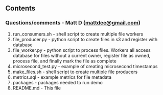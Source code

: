 ## Contents

### Questions/comments - Matt D (mattdee@gmail.com)


1. run_consumers.sh - shell script to create multiple file workers
2. file_producer.py - python script to create files in s3 and register with database
3. file_worker.py - python script to process files.  Workers all access database for files without a current owner, register file as owned, process file, and finally mark the file as complete
4. microsecond_test.py - example of creating microsecond timestamps
5. make_files.sh - shell script to create multiple file producers
6. metrics.sql - example metrics for file metadata
7. packages - packages needed to run demo 
8. README.md - This file